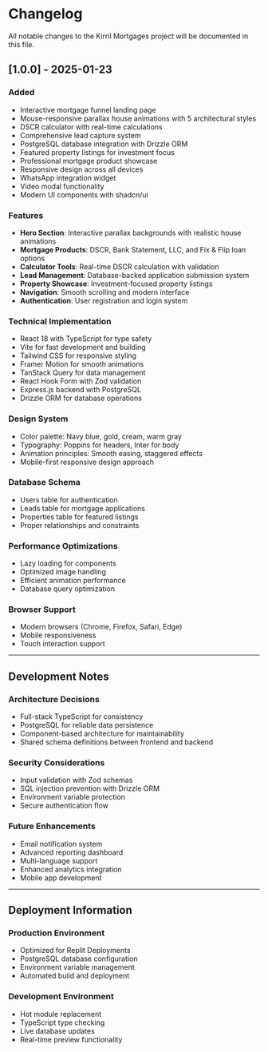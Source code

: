 # Changelog

All notable changes to the Kirril Mortgages project will be documented in this file.

## [1.0.0] - 2025-01-23

### Added
- Interactive mortgage funnel landing page
- Mouse-responsive parallax house animations with 5 architectural styles
- DSCR calculator with real-time calculations
- Comprehensive lead capture system
- PostgreSQL database integration with Drizzle ORM
- Featured property listings for investment focus
- Professional mortgage product showcase
- Responsive design across all devices
- WhatsApp integration widget
- Video modal functionality
- Modern UI components with shadcn/ui

### Features
- **Hero Section**: Interactive parallax backgrounds with realistic house animations
- **Mortgage Products**: DSCR, Bank Statement, LLC, and Fix & Flip loan options
- **Calculator Tools**: Real-time DSCR calculation with validation
- **Lead Management**: Database-backed application submission system
- **Property Showcase**: Investment-focused property listings
- **Navigation**: Smooth scrolling and modern interface
- **Authentication**: User registration and login system

### Technical Implementation
- React 18 with TypeScript for type safety
- Vite for fast development and building
- Tailwind CSS for responsive styling
- Framer Motion for smooth animations
- TanStack Query for data management
- React Hook Form with Zod validation
- Express.js backend with PostgreSQL
- Drizzle ORM for database operations

### Design System
- Color palette: Navy blue, gold, cream, warm gray
- Typography: Poppins for headers, Inter for body
- Animation principles: Smooth easing, staggered effects
- Mobile-first responsive design approach

### Database Schema
- Users table for authentication
- Leads table for mortgage applications
- Properties table for featured listings
- Proper relationships and constraints

### Performance Optimizations
- Lazy loading for components
- Optimized image handling
- Efficient animation performance
- Database query optimization

### Browser Support
- Modern browsers (Chrome, Firefox, Safari, Edge)
- Mobile responsiveness
- Touch interaction support

---

## Development Notes

### Architecture Decisions
- Full-stack TypeScript for consistency
- PostgreSQL for reliable data persistence
- Component-based architecture for maintainability
- Shared schema definitions between frontend and backend

### Security Considerations
- Input validation with Zod schemas
- SQL injection prevention with Drizzle ORM
- Environment variable protection
- Secure authentication flow

### Future Enhancements
- Email notification system
- Advanced reporting dashboard
- Multi-language support
- Enhanced analytics integration
- Mobile app development

---

## Deployment Information

### Production Environment
- Optimized for Replit Deployments
- PostgreSQL database configuration
- Environment variable management
- Automated build and deployment

### Development Environment
- Hot module replacement
- TypeScript type checking
- Live database updates
- Real-time preview functionality